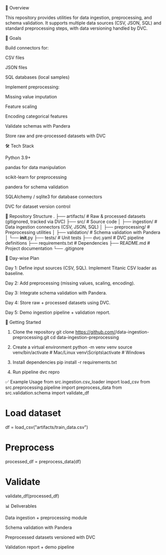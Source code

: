 📌 Overview

This repository provides utilities for data ingestion, preprocessing, and schema validation.
It supports multiple data sources (CSV, JSON, SQL) and standard preprocessing steps, with data versioning handled by DVC.

🎯 Goals

Build connectors for:

CSV files

JSON files

SQL databases (local samples)

Implement preprocessing:

Missing value imputation

Feature scaling

Encoding categorical features

Validate schemas with Pandera

Store raw and pre-processed datasets with DVC

🛠️ Tech Stack

Python 3.9+

pandas for data manipulation

scikit-learn for preprocessing

pandera for schema validation

SQLAlchemy / sqlite3 for database connectors

DVC for dataset version control

📂 Repository Structure
.
├── artifacts/                # Raw & processed datasets (gitignored, tracked via DVC)
├── src/                      # Source code
│   ├── ingestion/            # Data ingestion connectors (CSV, JSON, SQL)
│   ├── preprocessing/        # Preprocessing utilities
│   ├── validation/           # Schema validation with Pandera
│   └── __init__.py
├── tests/                    # Unit tests
├── dvc.yaml                  # DVC pipeline definitions
├── requirements.txt          # Dependencies
├── README.md                 # Project documentation
└── .gitignore

📅 Day-wise Plan

Day 1: Define input sources (CSV, SQL). Implement Titanic CSV loader as baseline.

Day 2: Add preprocessing (missing values, scaling, encoding).

Day 3: Integrate schema validation with Pandera.

Day 4: Store raw + processed datasets using DVC.

Day 5: Demo ingestion pipeline + validation report.

🚀 Getting Started
1. Clone the repository
git clone https://github.com/<your-username>/data-ingestion-preprocessing.git
cd data-ingestion-preprocessing

2. Create a virtual environment
python -m venv venv
source venv/bin/activate   # Mac/Linux
venv\Scripts\activate      # Windows

3. Install dependencies
pip install -r requirements.txt

4. Run pipeline
dvc repro

✅ Example Usage
from src.ingestion.csv_loader import load_csv
from src.preprocessing.pipeline import preprocess_data
from src.validation.schema import validate_df

# Load dataset
df = load_csv("artifacts/train_data.csv")

# Preprocess
processed_df = preprocess_data(df)

# Validate
validate_df(processed_df)

📊 Deliverables

Data ingestion + preprocessing module

Schema validation with Pandera

Preprocessed datasets versioned with DVC

Validation report + demo pipeline